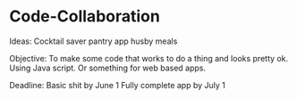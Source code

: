 # Code-Collaboration

Ideas:
Cocktail saver
pantry app
husby meals

Objective:
To make some code that works to do a thing and looks pretty ok. Using Java script. Or something for web based apps.

Deadline:
Basic shit by June 1
Fully complete app by July 1

